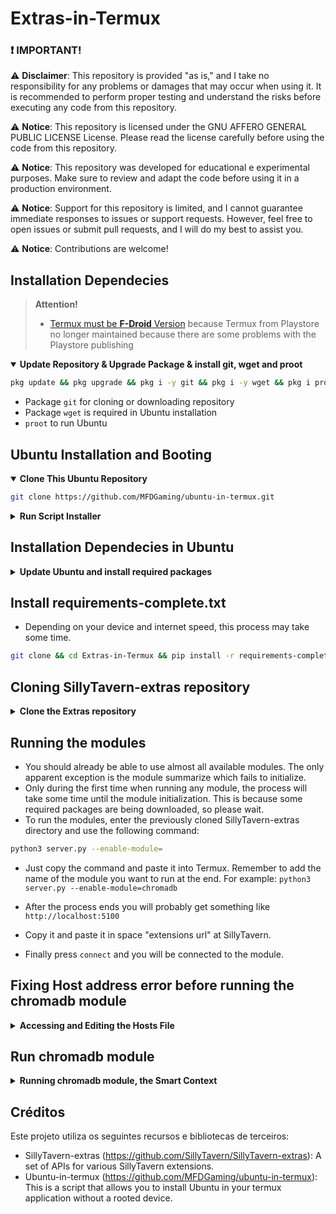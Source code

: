 # Extras-in-Termux

### :exclamation: **IMPORTANT!**

⚠️ **Disclaimer**: This repository is provided "as is," and I take no responsibility for any problems or damages that may occur when using it. It is recommended to perform proper testing and understand the risks before executing any code from this repository.

⚠️ **Notice**: This repository is licensed under the GNU AFFERO GENERAL PUBLIC LICENSE License. Please read the license carefully before using the code from this repository.

⚠️ **Notice**: This repository was developed for educational e experimental purposes. Make sure to review and adapt the code before using it in a production environment.

⚠️ **Notice**: Support for this repository is limited, and I cannot guarantee immediate responses to issues or support requests. However, feel free to open issues or submit pull requests, and I will do my best to assist you.

⚠️ **Notice**: Contributions are welcome!

## Installation Dependecies

> **Attention!**
>
> - [Termux must be **F-Droid** Version](https://f-droid.org/en/packages/com.termux/) because Termux from Playstore no longer maintained because there are some problems with the Playstore publishing

  <details open>
  <summary><strong>Update Repository & Upgrade Package & install git, wget and proot</strong></summary>

```bash
pkg update && pkg upgrade && pkg i -y git && pkg i -y wget && pkg i proot -y
```

  </details>

- Package `git` for cloning or downloading repository
- Package `wget` is required in Ubuntu installation
- `proot` to run Ubuntu

## Ubuntu Installation and Booting ##

<details open>
  <summary><strong>Clone This Ubuntu Repository</strong></summary>

```bash
git clone https://github.com/MFDGaming/ubuntu-in-termux.git
```

  </details>

  <details>
  <summary><strong>Run Script Installer</strong></summary>

- Move to Folder

- Give execution permission

- Execute Installer

- Now just start ubuntu


```bash
cd ubuntu-in-termux && chmod +x ubuntu.sh && ./ubuntu.sh -y && ./startubuntu.sh
```

</details>

## Installation Dependecies in Ubuntu

<details>
  <summary><strong>Update Ubuntu and install required packages</strong></summary>

```bash
apt update && apt upgrade -y && apt install python3 && apt update && apt install python3-pip && apt install nano && apt install git -y
```

- Install `Python3` & `pip` packegs
- Install `nano`
- Install `git`

</details>

## Install requirements-complete.txt

- Depending on your device and internet speed, this process may take some time. 

```bash
git clone && cd Extras-in-Termux && pip install -r requirements-complete.txt
```
</details>

## Cloning SillyTavern-extras repository 

<details>
  <summary><strong>Clone the Extras repository</strong></summary>

- Now, with all the requirements already installed, choose which directory you think is most pleasant for the location of SillyTavern-extras. You can leave the current directory using the command `cd ..`

```bash
git clone https://github.com/Cohee1207/TavernAI-extras && cd TavernAI-extras
```

</details>

## Running the modules

- You should already be able to use almost all available modules. The only apparent exception is the module summarize which fails to initialize.
- Only during the first time when running any module, the process will take some time until the module initialization. This is because some required packages are being downloaded, so please wait.
- To run the modules, enter the previously cloned SillyTavern-extras directory and use the following command:

```bash
python3 server.py --enable-module=
```
- Just copy the command and paste it into Termux. Remember to add the name of the module you want to run at the end. For example: `python3 server.py --enable-module=chromadb`

- After the process ends you will probably get something like `http://localhost:5100`
- Copy it and paste it in space "extensions url" at SillyTavern.
- Finally press `connect` and you will be connected to the module.

</details>

##  Fixing Host address error before running the chromadb module ##

<details>
  <summary><strong>Accessing and Editing the Hosts File</strong></summary>

- If you want to use the chromadb module, you need to do some simple steps. Otherwise, you will receive the following error: Name or service not known 

```bash
nano /etc/hosts
```

- When running the above command you probably got an empty screen/file, this is what causes the error. Copy the address below and just paste it on the empty screen/file given by "nano /etc/hosts" earlier. Save and exit, as before. 

```bash
127.0.0.1 localhost
```

</details>

##  Run chromadb module

<details>
  <summary><strong>Running chromadb module, the Smart Context</strong></summary>

- Now, you should be able to run the chromadb module and others. Just use the command below and wait for the necessary requirements for chromadb to download and start it.

```bash
python3 server.py --enable-module=chromadb
```
  
</details>

## Créditos

Este projeto utiliza os seguintes recursos e bibliotecas de terceiros:

- SillyTavern-extras (https://github.com/SillyTavern/SillyTavern-extras): A set of APIs for various SillyTavern extensions.
- Ubuntu-in-termux (https://github.com/MFDGaming/ubuntu-in-termux): This is a script that allows you to install Ubuntu in your termux application without a rooted device.

